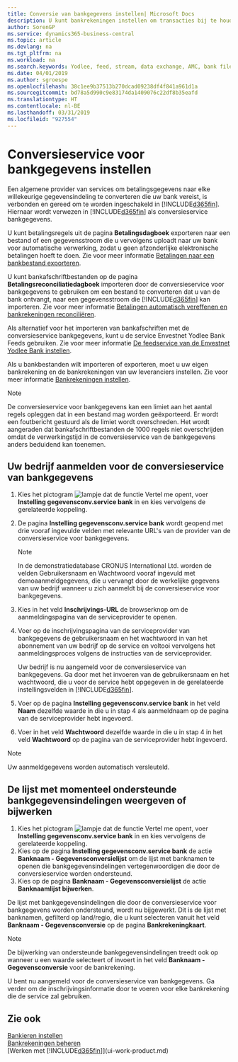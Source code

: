```yaml
---
title: Conversie van bankgegevens instellen| Microsoft Docs
description: U kunt bankrekeningen instellen om transacties bij te houden en bankfeeds, zoals Yodlee, te importeren of exporteren.
author: SorenGP
ms.service: dynamics365-business-central
ms.topic: article
ms.devlang: na
ms.tgt_pltfrm: na
ms.workload: na
ms.search.keywords: Yodlee, feed, stream, data exchange, AMC, bank file import, bank file export, re-export, bank transfer, AMC, bank data conversion service, funds transfer
ms.date: 04/01/2019
ms.author: sgroespe
ms.openlocfilehash: 38c1ee9b37513b270dcad09238df4f841a961d1a
ms.sourcegitcommit: bd78a5d990c9e83174da1409076c22df8b35eafd
ms.translationtype: HT
ms.contentlocale: nl-BE
ms.lasthandoff: 03/31/2019
ms.locfileid: "927554"
---
```

# <a name="set-up-the-bank-data-conversion-service"></a>Conversieservice voor bankgegevens instellen
Een algemene provider van services om betalingsgegevens naar elke willekeurige gegevensindeling te converteren die uw bank vereist, is verbonden en gereed om te worden ingeschakeld in [!INCLUDE[d365fin](includes/d365fin_md.md)]. Hiernaar wordt verwezen in [!INCLUDE[d365fin](includes/d365fin_md.md)] als conversieservice bankgegevens.

U kunt betalingsregels uit de pagina **Betalingsdagboek** exporteren naar een bestand of een gegevensstroom die u vervolgens uploadt naar uw bank voor automatische verwerking, zodat u geen afzonderlijke elektronische betalingen hoeft te doen. Zie voor meer informatie [Betalingen naar een bankbestand exporteren](payables-how-export-payments-bank-file.md).

U kunt bankafschriftbestanden op de pagina **Betalingsreconciliatiedagboek** importeren door de conversieservice voor bankgegevens te gebruiken om een bestand te converteren dat u van de bank ontvangt, naar een gegevensstroom die [!INCLUDE[d365fin](includes/d365fin_md.md)] kan importeren. Zie voor meer informatie [Betalingen automatisch vereffenen en bankrekeningen reconciliëren](receivables-apply-payments-auto-reconcile-bank-accounts.md).

Als alternatief voor het importeren van bankafschriften met de conversieservice bankgegevens, kunt u de service Envestnet Yodlee Bank Feeds gebruiken. Zie voor meer informatie [De feedservice van de Envestnet Yodlee Bank instellen](bank-how-setup-bank-statement-service.md).

Als u bankbestanden wilt importeren of exporteren, moet u uw eigen bankrekening en de bankrekeningen van uw leveranciers instellen. Zie voor meer informatie [Bankrekeningen instellen](bank-how-setup-bank-accounts.md).

> [!NOTE]  
> De conversieservice voor bankgegevens kan een limiet aan het aantal regels opleggen dat in een bestand mag worden geëxporteerd. Er wordt een foutbericht gestuurd als de limiet wordt overschreden. Het wordt aangeraden dat bankafschriftbestanden de 1000 regels niet overschrijden omdat de verwerkingstijd in de conversieservice van de bankgegevens anders beduidend kan toenemen.

## <a name="to-sign-your-company-up-for-the-bank-data-conversion-service"></a>Uw bedrijf aanmelden voor de conversieservice van bankgegevens
1. Kies het pictogram ![lampje dat de functie Vertel me opent](media/ui-search/search_small.png "Vertel me wat u wilt doen"), voer **Instelling gegevensconv.service bank** in en kies vervolgens de gerelateerde koppeling.  
2. De pagina **Instelling gegevensconv.service bank** wordt geopend met drie vooraf ingevulde velden met relevante URL's van de provider van de conversieservice voor bankgegevens.

    > [!NOTE]  
    >   In de demonstratiedatabase CRONUS International Ltd. worden de velden Gebruikersnaam en Wachtwoord vooraf ingevuld met demoaanmeldgegevens, die u vervangt door de werkelijke gegevens van uw bedrijf wanneer u zich aanmeldt bij de conversieservice voor bankgegevens.
3. Kies in het veld **Inschrijvings-URL** de browserknop om de aanmeldingspagina van de serviceprovider te openen.  
4. Voer op de inschrijvingspagina van de serviceprovider van bankgegevens de gebruikersnaam en het wachtwoord in van het abonnement van uw bedrijf op de service en voltooi vervolgens het aanmeldingsproces volgens de instructies van de serviceprovider.

    Uw bedrijf is nu aangemeld voor de conversieservice van bankgegevens. Ga door met het invoeren van de gebruikersnaam en het wachtwoord, die u voor de service hebt opgegeven in de gerelateerde instellingsvelden in [!INCLUDE[d365fin](includes/d365fin_md.md)].

5. Voer op de pagina **Instelling gegevensconv.service bank** in het veld **Naam** dezelfde waarde in die u in stap 4 als aanmeldnaam op de pagina van de serviceprovider hebt ingevoerd.
6. Voer in het veld **Wachtwoord** dezelfde waarde in die u in stap 4 in het veld **Wachtwoord** op de pagina van de serviceprovider hebt ingevoerd.

> [!NOTE]  
> Uw aanmeldgegevens worden automatisch versleuteld.

## <a name="to-view-or-update-the-list-of-currently-supported-bank-data-formats"></a>De lijst met momenteel ondersteunde bankgegevensindelingen weergeven of bijwerken
1. Kies het pictogram ![lampje dat de functie Vertel me opent](media/ui-search/search_small.png "Vertel me wat u wilt doen"), voer **Instelling gegevensconv.service bank** in en kies vervolgens de gerelateerde koppeling.
2. Kies op de pagina **Instelling gegevensconv.service bank** de actie **Banknaam - Gegevensconversielijst** om de lijst met banknamen te openen die bankgegevensindelingen vertegenwoordigen die door de conversieservice worden ondersteund.
3. Kies op de pagina **Banknaam - Gegevensconversielijst** de actie **Banknaamlijst bijwerken**.

De lijst met bankgegevensindelingen die door de conversieservice voor bankgegevens worden ondersteund, wordt nu bijgewerkt. Dit is de lijst met banknamen, gefilterd op land/regio, die u kunt selecteren vanuit het veld **Banknaam - Gegevensconversie** op de pagina **Bankrekeningkaart**.

> [!NOTE]  
>   De bijwerking van ondersteunde bankgegevensindelingen treedt ook op wanneer u een waarde selecteert of invoert in het veld **Banknaam - Gegevensconversie** voor de bankrekening.

U bent nu aangemeld voor de conversieservice van bankgegevens. Ga verder om de inschrijvingsinformatie door te voeren voor elke bankrekening die de service zal gebruiken.

## <a name="see-also"></a>Zie ook
[Bankieren instellen](bank-setup-banking.md)  
[Bankrekeningen beheren](bank-manage-bank-accounts.md)  
[Werken met [!INCLUDE[d365fin](includes/d365fin_md.md)]](ui-work-product.md)

